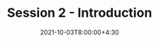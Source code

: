 ---
type: lecture
date: 2021-10-03T8:00:00+4:30
title: Session 2 - Introduction
video: https://web.microsoftstream.com/video/951139f2-d8c3-4ac3-87b4-c7b0b6e7d56f
#slides: https://drive.iust.ac.ir/index.php/s/cAmt9OxowvKMgX0/download?path=%2FSlides&files=S1.pdf
#codes: http://drive.iust.ac.ir/index.php/s/pvH40tElHCvu3MG/download?path=%2FCode&files=S1.zip
#tldr: "We talked about the philosophy of our approach to Data Strcture and Algorithms, Flipped Classroom, organization of our course, ..."
#thumbnail: /static_files/presentations/lec.jpg
---